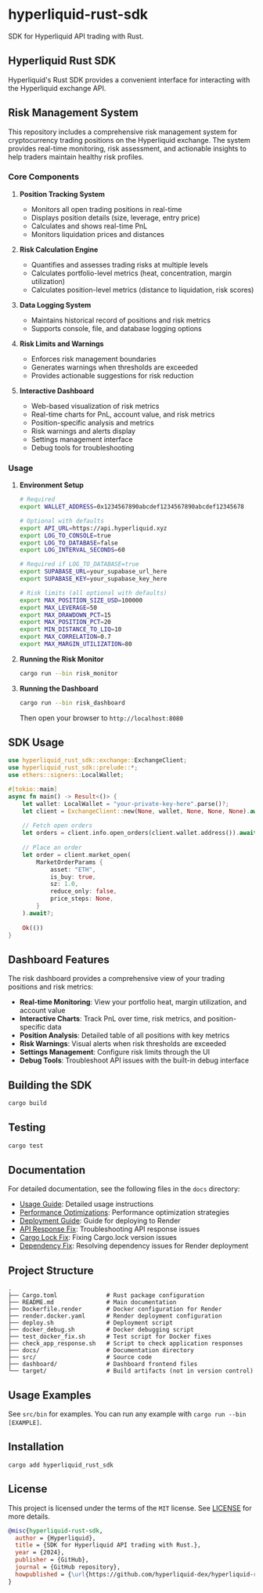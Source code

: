 # hyperliquid-rust-sdk

SDK for Hyperliquid API trading with Rust.

## Hyperliquid Rust SDK

Hyperliquid's Rust SDK provides a convenient interface for interacting with the Hyperliquid exchange API.

## Risk Management System

This repository includes a comprehensive risk management system for cryptocurrency trading positions on the Hyperliquid exchange. The system provides real-time monitoring, risk assessment, and actionable insights to help traders maintain healthy risk profiles.

### Core Components

1. **Position Tracking System**
   - Monitors all open trading positions in real-time
   - Displays position details (size, leverage, entry price)
   - Calculates and shows real-time PnL
   - Monitors liquidation prices and distances

2. **Risk Calculation Engine**
   - Quantifies and assesses trading risks at multiple levels
   - Calculates portfolio-level metrics (heat, concentration, margin utilization)
   - Calculates position-level metrics (distance to liquidation, risk scores)

3. **Data Logging System**
   - Maintains historical record of positions and risk metrics
   - Supports console, file, and database logging options

4. **Risk Limits and Warnings**
   - Enforces risk management boundaries
   - Generates warnings when thresholds are exceeded
   - Provides actionable suggestions for risk reduction

5. **Interactive Dashboard**
   - Web-based visualization of risk metrics
   - Real-time charts for PnL, account value, and risk metrics
   - Position-specific analysis and metrics
   - Risk warnings and alerts display
   - Settings management interface
   - Debug tools for troubleshooting

### Usage

1. **Environment Setup**
   ```bash
   # Required
   export WALLET_ADDRESS=0x1234567890abcdef1234567890abcdef12345678

   # Optional with defaults
   export API_URL=https://api.hyperliquid.xyz
   export LOG_TO_CONSOLE=true
   export LOG_TO_DATABASE=false
   export LOG_INTERVAL_SECONDS=60
   
   # Required if LOG_TO_DATABASE=true
   export SUPABASE_URL=your_supabase_url_here
   export SUPABASE_KEY=your_supabase_key_here
   
   # Risk limits (all optional with defaults)
   export MAX_POSITION_SIZE_USD=100000
   export MAX_LEVERAGE=50
   export MAX_DRAWDOWN_PCT=15
   export MAX_POSITION_PCT=20
   export MIN_DISTANCE_TO_LIQ=10
   export MAX_CORRELATION=0.7
   export MAX_MARGIN_UTILIZATION=80
   ```

2. **Running the Risk Monitor**
   ```bash
   cargo run --bin risk_monitor
   ```

3. **Running the Dashboard**
   ```bash
   cargo run --bin risk_dashboard
   ```
   Then open your browser to `http://localhost:8080`

## SDK Usage

```rust
use hyperliquid_rust_sdk::exchange::ExchangeClient;
use hyperliquid_rust_sdk::prelude::*;
use ethers::signers::LocalWallet;

#[tokio::main]
async fn main() -> Result<()> {
    let wallet: LocalWallet = "your-private-key-here".parse()?;
    let client = ExchangeClient::new(None, wallet, None, None, None).await?;
    
    // Fetch open orders
    let orders = client.info.open_orders(client.wallet.address()).await?;
    
    // Place an order
    let order = client.market_open(
        MarketOrderParams {
            asset: "ETH",
            is_buy: true,
            sz: 1.0,
            reduce_only: false,
            price_steps: None,
        }
    ).await?;
    
    Ok(())
}
```

## Dashboard Features

The risk dashboard provides a comprehensive view of your trading positions and risk metrics:

- **Real-time Monitoring**: View your portfolio heat, margin utilization, and account value
- **Interactive Charts**: Track PnL over time, risk metrics, and position-specific data
- **Position Analysis**: Detailed table of all positions with key metrics
- **Risk Warnings**: Visual alerts when risk thresholds are exceeded
- **Settings Management**: Configure risk limits through the UI
- **Debug Tools**: Troubleshoot API issues with the built-in debug interface

## Building the SDK

```bash
cargo build
```

## Testing

```bash
cargo test
```

## Documentation

For detailed documentation, see the following files in the `docs` directory:

- [Usage Guide](docs/usage.md): Detailed usage instructions
- [Performance Optimizations](docs/PERFORMANCE_OPTIMIZATIONS.md): Performance optimization strategies
- [Deployment Guide](docs/render_deployment_guide.md): Guide for deploying to Render
- [API Response Fix](docs/API_RESPONSE_FIX.md): Troubleshooting API response issues
- [Cargo Lock Fix](docs/CARGO_LOCK_FIX.md): Fixing Cargo.lock version issues
- [Dependency Fix](docs/DEPENDENCY_FIX.md): Resolving dependency issues for Render deployment

## Project Structure

```
.
├── Cargo.toml              # Rust package configuration
├── README.md               # Main documentation
├── Dockerfile.render       # Docker configuration for Render
├── render.docker.yaml      # Render deployment configuration
├── deploy.sh               # Deployment script
├── docker_debug.sh         # Docker debugging script
├── test_docker_fix.sh      # Test script for Docker fixes
├── check_app_response.sh   # Script to check application responses
├── docs/                   # Documentation directory
├── src/                    # Source code
├── dashboard/              # Dashboard frontend files
└── target/                 # Build artifacts (not in version control)
```

## Usage Examples

See `src/bin` for examples. You can run any example with `cargo run --bin [EXAMPLE]`.

## Installation

`cargo add hyperliquid_rust_sdk`

## License

This project is licensed under the terms of the `MIT` license. See [LICENSE](LICENSE.md) for more details.

```bibtex
@misc{hyperliquid-rust-sdk,
  author = {Hyperliquid},
  title = {SDK for Hyperliquid API trading with Rust.},
  year = {2024},
  publisher = {GitHub},
  journal = {GitHub repository},
  howpublished = {\url{https://github.com/hyperliquid-dex/hyperliquid-rust-sdk}}
}
```
